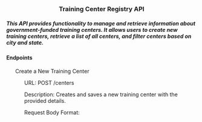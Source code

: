 <h3 align="center">Training Center Registry API</h1>
<h5> This API provides functionality to manage and retrieve information about government-funded training centers. It allows users to create new training centers, retrieve a list of all centers, and filter centers based on city and state. </h3>
<h4>Endpoints</h2>
<ol>Create a New Training Center
  <ul>URL: POST /centers</ul>
  <ul>Description: Creates and saves a new training center with the provided details.</ul>
  <ul>Request Body Format:</ul>
</ol>

